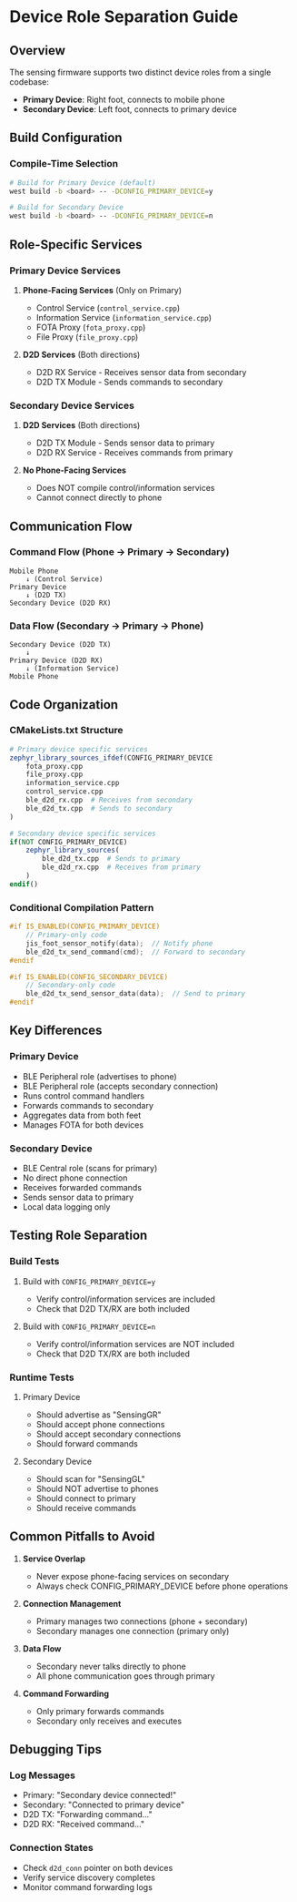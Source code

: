 # Device Role Separation Guide

## Overview

The sensing firmware supports two distinct device roles from a single codebase:
- **Primary Device**: Right foot, connects to mobile phone
- **Secondary Device**: Left foot, connects to primary device

## Build Configuration

### Compile-Time Selection
```bash
# Build for Primary Device (default)
west build -b <board> -- -DCONFIG_PRIMARY_DEVICE=y

# Build for Secondary Device
west build -b <board> -- -DCONFIG_PRIMARY_DEVICE=n
```

## Role-Specific Services

### Primary Device Services

1. **Phone-Facing Services** (Only on Primary)
   - Control Service (`control_service.cpp`)
   - Information Service (`information_service.cpp`)
   - FOTA Proxy (`fota_proxy.cpp`)
   - File Proxy (`file_proxy.cpp`)

2. **D2D Services** (Both directions)
   - D2D RX Service - Receives sensor data from secondary
   - D2D TX Module - Sends commands to secondary

### Secondary Device Services

1. **D2D Services** (Both directions)
   - D2D TX Module - Sends sensor data to primary
   - D2D RX Service - Receives commands from primary

2. **No Phone-Facing Services**
   - Does NOT compile control/information services
   - Cannot connect directly to phone

## Communication Flow

### Command Flow (Phone → Primary → Secondary)
```
Mobile Phone
    ↓ (Control Service)
Primary Device
    ↓ (D2D TX)
Secondary Device (D2D RX)
```

### Data Flow (Secondary → Primary → Phone)
```
Secondary Device (D2D TX)
    ↓
Primary Device (D2D RX)
    ↓ (Information Service)
Mobile Phone
```

## Code Organization

### CMakeLists.txt Structure
```cmake
# Primary device specific services
zephyr_library_sources_ifdef(CONFIG_PRIMARY_DEVICE 
    fota_proxy.cpp 
    file_proxy.cpp
    information_service.cpp
    control_service.cpp
    ble_d2d_rx.cpp  # Receives from secondary
    ble_d2d_tx.cpp  # Sends to secondary
)

# Secondary device specific services
if(NOT CONFIG_PRIMARY_DEVICE)
    zephyr_library_sources(
        ble_d2d_tx.cpp  # Sends to primary
        ble_d2d_rx.cpp  # Receives from primary
    )
endif()
```

### Conditional Compilation Pattern
```c
#if IS_ENABLED(CONFIG_PRIMARY_DEVICE)
    // Primary-only code
    jis_foot_sensor_notify(data);  // Notify phone
    ble_d2d_tx_send_command(cmd);  // Forward to secondary
#endif

#if IS_ENABLED(CONFIG_SECONDARY_DEVICE)
    // Secondary-only code
    ble_d2d_tx_send_sensor_data(data);  // Send to primary
#endif
```

## Key Differences

### Primary Device
- BLE Peripheral role (advertises to phone)
- BLE Peripheral role (accepts secondary connection)
- Runs control command handlers
- Forwards commands to secondary
- Aggregates data from both feet
- Manages FOTA for both devices

### Secondary Device
- BLE Central role (scans for primary)
- No direct phone connection
- Receives forwarded commands
- Sends sensor data to primary
- Local data logging only

## Testing Role Separation

### Build Tests
1. Build with `CONFIG_PRIMARY_DEVICE=y`
   - Verify control/information services are included
   - Check that D2D TX/RX are both included

2. Build with `CONFIG_PRIMARY_DEVICE=n`
   - Verify control/information services are NOT included
   - Check that D2D TX/RX are both included

### Runtime Tests
1. Primary Device
   - Should advertise as "SensingGR"
   - Should accept phone connections
   - Should accept secondary connections
   - Should forward commands

2. Secondary Device
   - Should scan for "SensingGL"
   - Should NOT advertise to phones
   - Should connect to primary
   - Should receive commands

## Common Pitfalls to Avoid

1. **Service Overlap**
   - Never expose phone-facing services on secondary
   - Always check CONFIG_PRIMARY_DEVICE before phone operations

2. **Connection Management**
   - Primary manages two connections (phone + secondary)
   - Secondary manages one connection (primary only)

3. **Data Flow**
   - Secondary never talks directly to phone
   - All phone communication goes through primary

4. **Command Forwarding**
   - Only primary forwards commands
   - Secondary only receives and executes

## Debugging Tips

### Log Messages
- Primary: "Secondary device connected!"
- Secondary: "Connected to primary device"
- D2D TX: "Forwarding command..."
- D2D RX: "Received command..."

### Connection States
- Check `d2d_conn` pointer on both devices
- Verify service discovery completes
- Monitor command forwarding logs